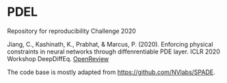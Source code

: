 # PDEL
Repository for reproducibility Challenge 2020

Jiang, C., Kashinath, K., Prabhat, & Marcus, P. (2020). Enforcing physical constraints in neural networks through diffenrentiable PDE layer. ICLR 2020 Workshop DeepDiffEq.
[OpenReview](https://openreview.net/forum?id=yj3zuZa7tqM&referrer=%5BML%20Reproducibility%20Challenge%202020%5D(%2Fgroup%3Fid%3DML_Reproducibility_Challenge%2F2020))

The code base is mostly adapted from https://github.com/NVlabs/SPADE.
